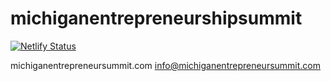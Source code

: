 # michiganentrepreneurshipsummit

[![Netlify Status](https://api.netlify.com/api/v1/badges/fbbe016a-54f3-4d66-a351-df2b82200bd7/deploy-status)](https://app.netlify.com/sites/sleepy-liskov-b1f300/deploys)

michiganentrepreneursummit.com 
info@michiganentrepreneursummit.com 

